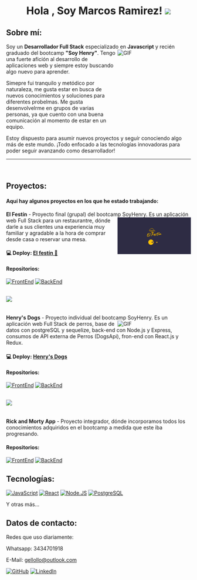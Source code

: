 <h1 align="center"><b>Hola , Soy Marcos Ramirez! </b><img src="https://media.giphy.com/media/hvRJCLFzcasrR4ia7z/giphy.gif" width="35"></h1>



## Sobre mí:
Soy un **Desarrollador Full Stack** especializado en **Javascript** y recién graduado del bootcamp **"Soy Henry"**. <img align="right" alt="GIF" src="https://github.com/MarcosRamirezCarri/Readme/blob/main/imgs/marcos2.png?raw=true" width="200" height="200" /> Tengo una fuerte afición al desarrollo de aplicaciones web y siempre estoy buscando algo nuevo para aprender. 

Simepre fui tranquilo y metódico por naturaleza, me gusta estar en busca de nuevos conocimientos y soluciones para diferentes probelmas. Me gusta desenvolvelrme en grupos de varias personas, ya que cuento con una buena comunicación al momento de estar en un equipo.

Estoy dispuesto para asumir nuevos proyectos y seguír conociendo algo más de este mundo. 
¡Todo enfocado a las tecnologías innovadoras para poder seguir avanzando como desarrollador!
<br>

-----

<br>


## Proyectos:
#### Aquí hay algunos proyectos en los que he estado trabajando:

**El Festín** - Proyecto final (grupal) del bootcamp <img align="right" alt="GIF" src="https://github.com/tatoclemente/tatoclemente/blob/main/images/el-festin.png?raw=true" width="200" />SoyHenry. Es un aplicación web Full Stack para un restaurantre, dónde darle a sus clientes una experiencia muy familiar y agradable a la hora de comprar desde casa o reservar una mesa. 
   
####  💻 Deploy: [El festín 🍴](https://pf-front-end-grupo3.vercel.app/)

####   Repositorios:
 [![FrontEnd](https://img.shields.io/badge/FrontEnd-0A66C2?logo=GitHub&logoColor=white)](https://github.com/tatoclemente/PF-Front-End-Grupo3)
 [![BackEnd](https://img.shields.io/badge/BackEnd-181717?logo=GitHub&logoColor=white)](https://github.com/marcosgallardi/PF-Server)


<br>
<img src="https://user-images.githubusercontent.com/73097560/115834477-dbab4500-a447-11eb-908a-139a6edaec5c.gif"><br><br>

**Henry's Dogs** - Proyecto individual del bootcamp SoyHenry. <img align="right" alt="GIF" src="https://github.com/MarcosRamirezCarri/Readme/blob/main/imgs/perritos.png?raw=true" width="200" />Es un aplicación web Full Stack de perros, base de datos con postgreSQL y sequelize, back-end con Node.js y Express, consumos de API externa de Perros (DogsApi), fron-end con React.js y Redux. 


####  💻 Deploy: [Henry's Dogs](https://proyecto-individual-dogs-pi.vercel.app/)

####   Repositorios:
 [![FrontEnd](https://img.shields.io/badge/FrontEnd-0A66C2?logo=GitHub&logoColor=white)](https://github.com/MarcosRamirezCarri/ProyectoIndividualDOGS/tree/main/PI-Dogs-main/client)
 [![BackEnd](https://img.shields.io/badge/BackEnd-181717?logo=GitHub&logoColor=white)](https://github.com/MarcosRamirezCarri/ProyectoIndividualDOGS/tree/main/PI-Dogs-main/api)

<br>
<img src="https://user-images.githubusercontent.com/73097560/115834477-dbab4500-a447-11eb-908a-139a6edaec5c.gif"><br><br>

**Rick and Morty App** - Proyecto integrador, dónde incorporamos todos los conocimientos adquiridos en el bootcamp a medida que este iba progresando.


####   Repositorios: 
 [![FrontEnd](https://img.shields.io/badge/FrontEnd-0A66C2?logo=GitHub&logoColor=white)](https://github.com/MarcosRamirezCarri/RickAndMortyApp/tree/main/Client/rick_and_morty)
 [![BackEnd](https://img.shields.io/badge/BackEnd-181717?logo=GitHub&logoColor=white)](https://github.com/MarcosRamirezCarri/RickAndMortyApp/tree/main/Server)



## Tecnologías:

[![JavaScript](https://img.shields.io/badge/JavaScript-F7DF1E?style=for-the-badge&logo=javascript&logoColor=white&labelColor=101010)]()
[![React](https://img.shields.io/badge/-React.Js-61DAFB?logo=react&logoColor=white&style=for-the-badge&labelColor=101010)]()
[![Node.JS](https://img.shields.io/badge/Node.JS-339933?style=for-the-badge&logo=node.js&logoColor=white&labelColor=101010)]()
[![PostgreSQL](https://img.shields.io/badge/PostgreSQL-4169E1?style=for-the-badge&logo=postgresql&logoColor=white&labelColor=101010)]()

Y otras más...


## Datos de contacto:
Redes que uso diariamente:

Whatsapp: 3434701918

E-Mail: gellollo@outlook.com

[![GitHub](https://img.shields.io/badge/GitHub-181717?logo=GitHub&logoColor=white&labelColor=101010)](https://github.com/MarcosRamirezCarri)
[![LinkedIn](https://img.shields.io/badge/LinkedIn-0A66C2?logo=LinkedIn&logoColor=white&labelColor=101010)](https://www.linkedin.com/in/marcos-nicolas-ramirez-carrivali-b8bb77253/)


